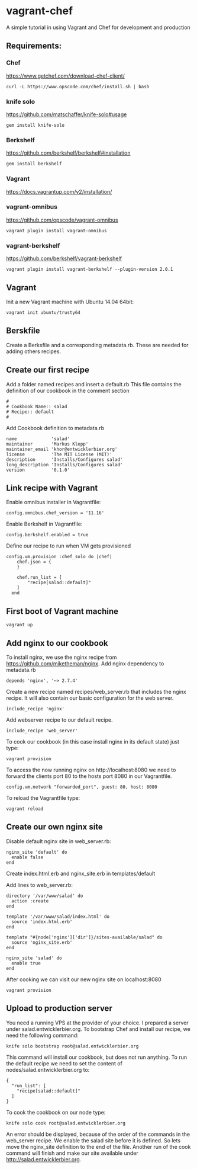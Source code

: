 vagrant-chef
============

A simple tutorial in using Vagrant and Chef for development and production

## Requirements:

### Chef
https://www.getchef.com/download-chef-client/
```
curl -L https://www.opscode.com/chef/install.sh | bash
```

### knife solo
https://github.com/matschaffer/knife-solo#usage
```
gem install knife-solo
```

### Berkshelf
https://github.com/berkshelf/berkshelf#installation
```
gem install berkshelf
```

### Vagrant
https://docs.vagrantup.com/v2/installation/

### vagrant-omnibus
https://github.com/opscode/vagrant-omnibus
```
vagrant plugin install vagrant-omnibus
```

### vagrant-berkshelf
https://github.com/berkshelf/vagrant-berkshelf
```
vagrant plugin install vagrant-berkshelf --plugin-version 2.0.1
```

## Vagrant

Init a new Vagrant machine with Ubuntu 14.04 64bit:
```
vagrant init ubuntu/trusty64
```

## Berskfile

Create a Berksfile and a corresponding metadata.rb.
These are needed for adding others recipes.

## Create our first recipe

Add a folder named recipes and insert a default.rb
This file contains the definition of our cookbook in the comment section
```
#
# Cookbook Name:: salad
# Recipe:: default
#
```

Add Cookbook definition to metadata.rb
```
name             'salad'
maintainer       'Markus Klepp'
maintainer_email 'khor@entwicklerbier.org'
license          'The MIT License (MIT)'
description      'Installs/Configures salad'
long_description 'Installs/Configures salad'
version          '0.1.0'
```

## Link recipe with Vagrant

Enable omnibus installer in Vagrantfile:
```
config.omnibus.chef_version = '11.16'
```

Enable Berkshelf in Vagrantfile:
```
config.berkshelf.enabled = true
```

Define our recipe to run when VM gets provisioned
```
config.vm.provision :chef_solo do |chef|
    chef.json = {
    }

    chef.run_list = [
        "recipe[salad::default]"
    ]
  end
```

## First boot of Vagrant machine
```
vagrant up
```

## Add nginx to our cookbook

To install nginx, we use the nginx recipe from https://github.com/miketheman/nginx.
Add nginx dependency to metadata.rb  
```
depends 'nginx', '~> 2.7.4'
```

Create a new recipe named recipes/web_server.rb that includes the nginx recipe. It will also contain our basic configuration for the web server.
```
include_recipe 'nginx'
```

Add webserver recipe to our default recipe.
```
include_recipe 'web_server'
```

To cook our cookbook (in this case install nginx in its default state) just type:
```
vagrant provision
```

To access the now running nginx on http://localhost:8080 we need to forward the clients port 80 to the hosts port 8080 in our Vagrantfile.
```
config.vm.network "forwarded_port", guest: 80, host: 8080

```
To reload the Vagrantfile type:
```
vagrant reload
```

## Create our own nginx site

Disable default nginx site in web_server.rb:
```
nginx_site 'default' do
  enable false
end
```

Create index.html.erb and nginx_site.erb in templates/default

Add lines to web_server.rb:
```
directory '/var/www/salad' do
  action :create
end

template '/var/www/salad/index.html' do
  source 'index.html.erb'
end

template "#{node['nginx']['dir']}/sites-available/salad" do
  source 'nginx_site.erb'
end

nginx_site 'salad' do
  enable true
end
```

After cooking we can visit our new nginx site on localhost:8080
```
vagrant provision
```

## Upload to production server

You need a running VPS at the provider of your choice. I prepared a server under salad.entwicklerbier.org.
To bootstrap Chef and install our recipe, we need the following command:

```
knife solo bootstrap root@salad.entwicklerbier.org
```

This command will install our cookbook, but does not run anything. To run the default recipe we need to set the content of nodes/salad.entwicklerbier.org to:
```
{
  "run_list": [
    "recipe[salad::default]"
  ]
}
```

To cook the cookbook on our node type:
```
knife solo cook root@salad.entwicklerbier.org
```

An error should be displayed, because of the order of the commands in the web_server recipe. We enable the salad site before it is defined. So lets move the nginx_site definition to the end of the file.
Another run of the cook command will finish and make our site available under http://salad.entwicklerbier.org.
